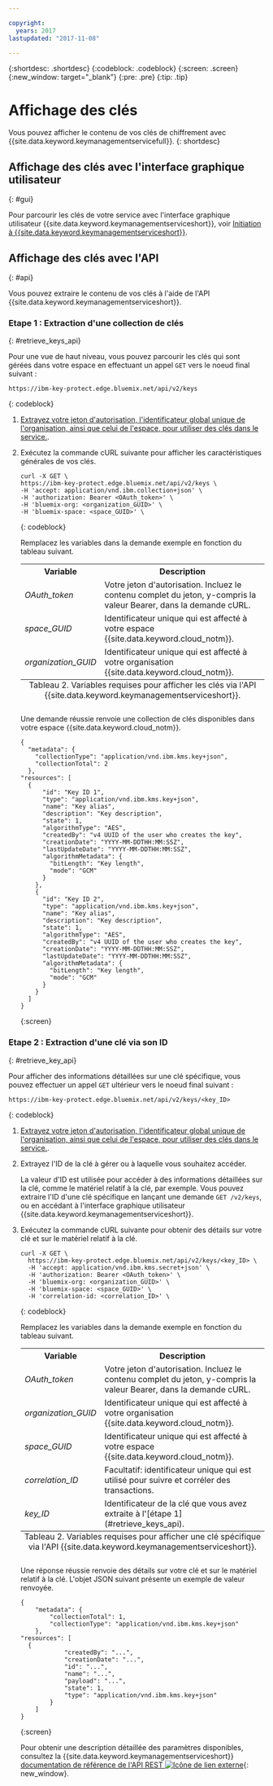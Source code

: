 ```yaml
---

copyright:
  years: 2017
lastupdated: "2017-11-08"

---
```


{:shortdesc: .shortdesc}
{:codeblock: .codeblock}
{:screen: .screen}
{:new_window: target="_blank"}
{:pre: .pre}
{:tip: .tip}

# Affichage des clés

Vous pouvez afficher le contenu de vos clés de chiffrement avec {{site.data.keyword.keymanagementservicefull}}.
{: shortdesc}

## Affichage des clés avec l'interface graphique utilisateur
{: #gui}

Pour parcourir les clés de votre service avec l'interface graphique utilisateur {{site.data.keyword.keymanagementserviceshort}}, voir [Initiation à {{site.data.keyword.keymanagementserviceshort}}](/docs/services/keymgmt/index.html#managekey).

## Affichage des clés avec l'API
{: #api}

Vous pouvez extraire le contenu de vos clés à l'aide de l'API {{site.data.keyword.keymanagementserviceshort}}.

### Etape 1 : Extraction d'une collection de clés
{: #retrieve_keys_api}

Pour une vue de haut niveau, vous pouvez parcourir les clés qui sont gérées dans votre espace en effectuant un appel `GET` vers le noeud final suivant :

```
https://ibm-key-protect.edge.bluemix.net/api/v2/keys
```
{: codeblock}

1. [Extrayez votre jeton d'autorisation, l'identificateur global unique de l'organisation, ainsi que celui de l'espace, pour utiliser des clés dans le service.](/docs/services/keymgmt/keyprotect_authentication.html).
2. Exécutez la commande cURL suivante pour afficher les caractéristiques générales de vos clés.

    ```cURL
    curl -X GET \
    https://ibm-key-protect.edge.bluemix.net/api/v2/keys \
    -H 'accept: application/vnd.ibm.collection+json' \
    -H 'authorization: Bearer <OAuth_token>' \
    -H 'bluemix-org: <organization_GUID>' \
    -H 'bluemix-space: <space_GUID>' \
    ```
    {: codeblock}

    Remplacez les variables dans la demande exemple en fonction du tableau suivant.
    <table>
      <tr>
        <th>Variable</th>
        <th>Description</th>
      </tr>
      <tr>
        <td><em>OAuth_token</em></td>
        <td>Votre jeton d'autorisation. Incluez le contenu complet du jeton, y-compris la valeur Bearer, dans la demande cURL.</td>
      </tr>
      <tr>
        <td><em>space_GUID</em></td>
        <td>Identificateur unique qui est affecté à votre espace {{site.data.keyword.cloud_notm}}.</td>
      </tr>
      <tr>
        <td><em>organization_GUID</em></td>
        <td>Identificateur unique qui est affecté à votre organisation {{site.data.keyword.cloud_notm}}.</td>
      </tr>
      <caption style="caption-side:bottom;">Tableau 2. Variables requises pour afficher les clés via l'API {{site.data.keyword.keymanagementserviceshort}}.</caption>
    </table>

    Une demande réussie renvoie une collection de clés disponibles dans votre espace {{site.data.keyword.cloud_notm}}.

    ```
    {
      "metadata": {
        "collectionType": "application/vnd.ibm.kms.key+json",
        "collectionTotal": 2
      },
    "resources": [
      {
          "id": "Key ID 1",
          "type": "application/vnd.ibm.kms.key+json",
          "name": "Key alias",
          "description": "Key description",
          "state": 1,
          "algorithmType": "AES",
          "createdBy": "v4 UUID of the user who creates the key",
          "creationDate": "YYYY-MM-DDTHH:MM:SSZ",
          "lastUpdateDate": "YYYY-MM-DDTHH:MM:SSZ",
          "algorithmMetadata": {
            "bitLength": "Key length",
            "mode": "GCM"
          }
        },
        {
          "id": "Key ID 2",
          "type": "application/vnd.ibm.kms.key+json",
          "name": "Key alias",
          "description": "Key description",
          "state": 1,
          "algorithmType": "AES",
          "createdBy": "v4 UUID of the user who creates the key",
          "creationDate": "YYYY-MM-DDTHH:MM:SSZ",
          "lastUpdateDate": "YYYY-MM-DDTHH:MM:SSZ",
          "algorithmMetadata": {
            "bitLength": "Key length",
            "mode": "GCM"
          }
        }
      ]
    }
    ```
    {:screen}

### Etape 2 : Extraction d'une clé via son ID
{: #retrieve_key_api}

Pour afficher des informations détaillées sur une clé spécifique, vous pouvez effectuer un appel `GET` ultérieur vers le noeud final suivant :

```
https://ibm-key-protect.edge.bluemix.net/api/v2/keys/<key_ID>
```
{: codeblock}

1. [Extrayez votre jeton d'autorisation, l'identificateur global unique de l'organisation, ainsi que celui de l'espace, pour utiliser des clés dans le service.](/docs/services/keymgmt/keyprotect_authentication.html).
2. Extrayez l'ID de la clé à gérer ou à laquelle vous souhaitez accéder.

    La valeur d'ID est utilisée pour accéder à des informations détaillées sur la clé, comme le matériel relatif à la clé, par exemple. Vous pouvez extraire l'ID d'une clé spécifique en lançant une demande `GET /v2/keys`, ou en accédant à l'interface graphique utilisateur {{site.data.keyword.keymanagementserviceshort}}.

3. Exécutez la commande cURL suivante pour obtenir des détails sur votre clé et sur le matériel relatif à la clé.

    ```cURL
    curl -X GET \
      https://ibm-key-protect.edge.bluemix.net/api/v2/keys/<key_ID> \
      -H 'accept: application/vnd.ibm.kms.secret+json' \
      -H 'authorization: Bearer <OAuth_token>' \
      -H 'bluemix-org: <organization_GUID>' \
      -H 'bluemix-space: <space_GUID>' \
      -H 'correlation-id: <correlation_ID>' \
    ```
    {: codeblock}

    Remplacez les variables dans la demande exemple en fonction du tableau suivant.

    <table>
      <tr>
        <th>Variable</th>
        <th>Description</th>
      </tr>
      <tr>
        <td><em>OAuth_token</em></td>
        <td>Votre jeton d'autorisation. Incluez le contenu complet du jeton, y-compris la valeur Bearer, dans la demande cURL.</td>
      </tr>
      <tr>
        <td><em>organization_GUID</em></td>
        <td>Identificateur unique qui est affecté à votre organisation {{site.data.keyword.cloud_notm}}.</td>
      </tr>
      <tr>
        <td><em>space_GUID</em></td>
        <td>Identificateur unique qui est affecté à votre espace {{site.data.keyword.cloud_notm}}.</td>
      </tr>
      <tr>
        <td><em>correlation_ID</em></td>
        <td>Facultatif: identificateur unique qui est utilisé pour suivre et corréler des transactions.</td>
      </tr>
      <tr>
        <td><em>key_ID</em></td>
        <td>Identificateur de la clé que vous avez extraite à l'[étape 1](#retrieve_keys_api).</td>
      </tr>
      <caption style="caption-side:bottom;">Tableau 2. Variables requises pour afficher une clé spécifique via l'API {{site.data.keyword.keymanagementserviceshort}}.</caption>
    </table>

    Une réponse réussie renvoie des détails sur votre clé et sur le matériel relatif à la clé. L'objet JSON suivant présente un exemple de valeur renvoyée.

    ```
    {
        "metadata": {
            "collectionTotal": 1,
            "collectionType": "application/vnd.ibm.kms.key+json"
        },
    "resources": [
      {
                "createdBy": "...",
                "creationDate": "...",
                "id": "...",
                "name": "...",
                "payload": "...",
                "state": 1,
                "type": "application/vnd.ibm.kms.key+json"
            }
        ]
    }
    ```
    {:screen}

    Pour obtenir une description détaillée des paramètres disponibles, consultez la {{site.data.keyword.keymanagementserviceshort}} [documentation de référence de l'API REST ![Icône de lien externe](../../icons/launch-glyph.svg "Icône de lien externe")](https://console.ng.bluemix.net/apidocs/639){: new_window}.
